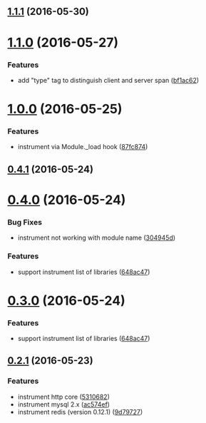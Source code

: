 <a name="1.1.1"></a>
## [1.1.1](https://github.com/open-trail/node-trail-agent/compare/v1.1.0...v1.1.1) (2016-05-30)



<a name="1.1.0"></a>
# [1.1.0](https://github.com/open-trail/node-trail-agent/compare/v1.0.0...v1.1.0) (2016-05-27)


### Features

* add "type" tag to distinguish client and server span ([bf1ac62](https://github.com/open-trail/node-trail-agent/commit/bf1ac62))



<a name="1.0.0"></a>
# [1.0.0](https://github.com/open-trail/node-trail-agent/compare/v0.4.1...v1.0.0) (2016-05-25)


### Features

* instrument via Module._load hook ([87fc874](https://github.com/open-trail/node-trail-agent/commit/87fc874))



<a name="0.4.1"></a>
## [0.4.1](https://github.com/open-trail/node-trail-agent/compare/v0.4.0...v0.4.1) (2016-05-24)



<a name="0.4.0"></a>
# [0.4.0](https://github.com/open-trail/node-trail-agent/compare/v0.2.1...v0.4.0) (2016-05-24)


### Bug Fixes

* instrument not working with module name ([304945d](https://github.com/open-trail/node-trail-agent/commit/304945d))


### Features

* support instrument list of libraries ([648ac47](https://github.com/open-trail/node-trail-agent/commit/648ac47))



<a name="0.3.0"></a>
# [0.3.0](https://github.com/open-trail/node-trail-agent/compare/v0.2.1...v0.3.0) (2016-05-24)


### Features

* support instrument list of libraries ([648ac47](https://github.com/open-trail/node-trail-agent/commit/648ac47))



<a name="0.2.1"></a>
## [0.2.1](https://github.com/open-trail/node-trail-agent/compare/v0.1.0...v0.2.1) (2016-05-23)


### Features

* instrument http core ([5310682](https://github.com/open-trail/node-trail-agent/commit/5310682))
* instrument mysql 2.x ([ac574ef](https://github.com/open-trail/node-trail-agent/commit/ac574ef))
* instrument redis (version 0.12.1) ([9d79727](https://github.com/open-trail/node-trail-agent/commit/9d79727))



